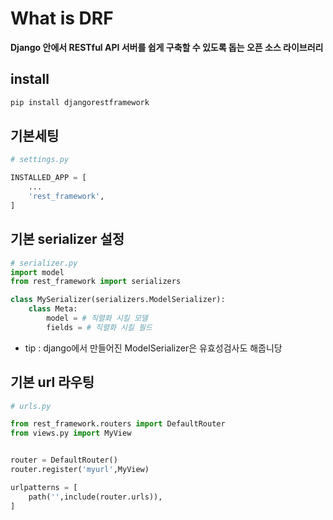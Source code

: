 # What is DRF
<strong>Django 안에서 RESTful API 서버를 쉽게 구축할 수 있도록 돕는 오픈 소스 라이브러리</strong>

## install
```bash
pip install djangorestframework
```

## 기본세팅 

```python
# settings.py

INSTALLED_APP = [
    ...
    'rest_framework',
]
```

## 기본 serializer 설정

```python
# serializer.py
import model
from rest_framework import serializers

class MySerializer(serializers.ModelSerializer):
    class Meta:
        model = # 직렬화 시킬 모델
        fields = # 직렬화 시킬 필드
```
- tip : django에서 만들어진 ModelSerializer은 유효성검사도 해줍니당


## 기본 url 라우팅
```python
# urls.py

from rest_framework.routers import DefaultRouter
from views.py import MyView


router = DefaultRouter()
router.register('myurl',MyView)

urlpatterns = [
    path('',include(router.urls)),
]
```
